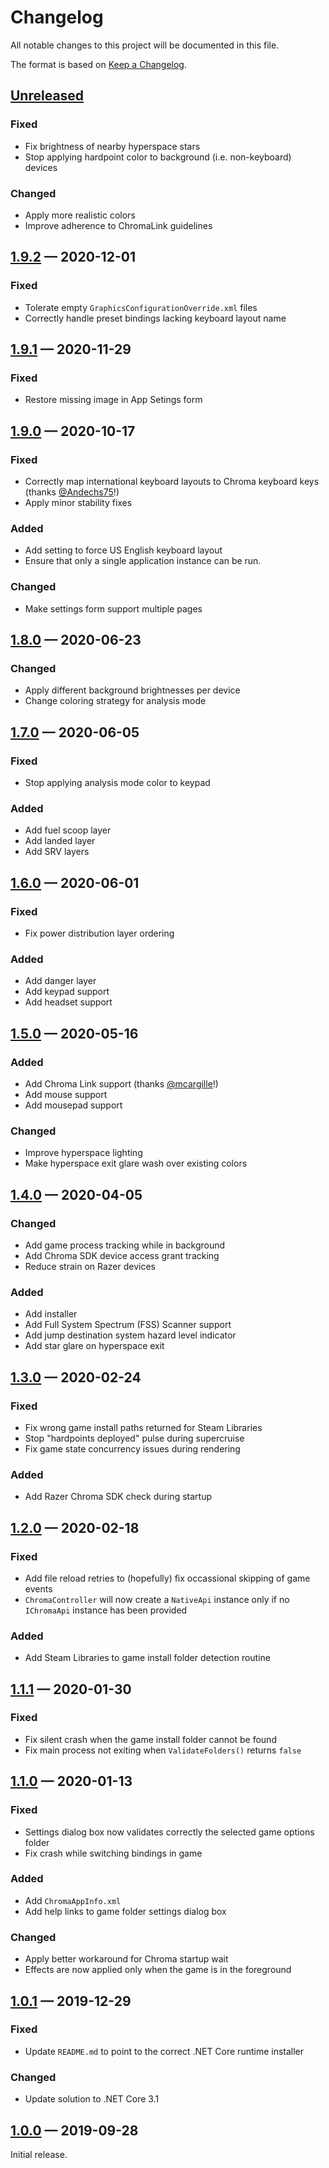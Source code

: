 # Changelog

All notable changes to this project will be documented in this file.

The format is based on [Keep a Changelog](http://keepachangelog.com/en/1.0.0/).

## [Unreleased](https://github.com/poveden/EliteChroma/compare/v1.9.2...HEAD)

### Fixed

- Fix brightness of nearby hyperspace stars
- Stop applying hardpoint color to background (i.e. non-keyboard) devices

### Changed

- Apply more realistic colors
- Improve adherence to ChromaLink guidelines

## [1.9.2](https://github.com/poveden/EliteChroma/compare/v1.9.1...v1.9.2) — 2020-12-01

### Fixed

- Tolerate empty `GraphicsConfigurationOverride.xml` files
- Correctly handle preset bindings lacking keyboard layout name

## [1.9.1](https://github.com/poveden/EliteChroma/compare/v1.9.0...v1.9.1) — 2020-11-29

### Fixed

- Restore missing image in App Setings form

## [1.9.0](https://github.com/poveden/EliteChroma/compare/v1.8.0...v1.9.0) — 2020-10-17

### Fixed

- Correctly map international keyboard layouts to Chroma keyboard keys (thanks [@Andechs75](https://github.com/Andechs75)!)
- Apply minor stability fixes

### Added

- Add setting to force US English keyboard layout
- Ensure that only a single application instance can be run.

### Changed

- Make settings form support multiple pages

## [1.8.0](https://github.com/poveden/EliteChroma/compare/v1.7.0...v1.8.0) — 2020-06-23

### Changed

- Apply different background brightnesses per device
- Change coloring strategy for analysis mode

## [1.7.0](https://github.com/poveden/EliteChroma/compare/v1.6.0...v1.7.0) — 2020-06-05

### Fixed

- Stop applying analysis mode color to keypad

### Added

- Add fuel scoop layer
- Add landed layer
- Add SRV layers

## [1.6.0](https://github.com/poveden/EliteChroma/compare/v1.5.0...v1.6.0) — 2020-06-01

### Fixed

- Fix power distribution layer ordering

### Added

- Add danger layer
- Add keypad support
- Add headset support

## [1.5.0](https://github.com/poveden/EliteChroma/compare/v1.4.0...v1.5.0) — 2020-05-16

### Added

- Add Chroma Link support (thanks [@mcargille](https://github.com/mcargille)!)
- Add mouse support
- Add mousepad support

### Changed

- Improve hyperspace lighting
- Make hyperspace exit glare wash over existing colors

## [1.4.0](https://github.com/poveden/EliteChroma/compare/v1.3.0...v1.4.0) — 2020-04-05

### Changed

- Add game process tracking while in background
- Add Chroma SDK device access grant tracking
- Reduce strain on Razer devices

### Added

- Add installer
- Add Full System Spectrum (FSS) Scanner support
- Add jump destination system hazard level indicator
- Add star glare on hyperspace exit

## [1.3.0](https://github.com/poveden/EliteChroma/compare/v1.2.0...v1.3.0) — 2020-02-24

### Fixed

- Fix wrong game install paths returned for Steam Libraries
- Stop "hardpoints deployed" pulse during supercruise
- Fix game state concurrency issues during rendering

### Added

- Add Razer Chroma SDK check during startup

## [1.2.0](https://github.com/poveden/EliteChroma/compare/v1.1.1...v1.2.0) — 2020-02-18

### Fixed

- Add file reload retries to (hopefully) fix occassional skipping of game events
- `ChromaController` will now create a `NativeApi` instance only if no `IChromaApi` instance has been provided

### Added

- Add Steam Libraries to game install folder detection routine

## [1.1.1](https://github.com/poveden/EliteChroma/compare/v1.1.0...v1.1.1) — 2020-01-30

### Fixed

- Fix silent crash when the game install folder cannot be found
- Fix main process not exiting when `ValidateFolders()` returns `false`

## [1.1.0](https://github.com/poveden/EliteChroma/compare/v1.0.1...v1.1.0) — 2020-01-13

### Fixed

- Settings dialog box now validates correctly the selected game options folder
- Fix crash while switching bindings in game

### Added

- Add `ChromaAppInfo.xml`
- Add help links to game folder settings dialog box

### Changed

- Apply better workaround for Chroma startup wait
- Effects are now applied only when the game is in the foreground

## [1.0.1](https://github.com/poveden/EliteChroma/compare/v1.0.0...v1.0.1) — 2019-12-29

### Fixed

- Update `README.md` to point to the correct .NET Core runtime installer

### Changed

- Update solution to .NET Core 3.1

## [1.0.0](https://github.com/poveden/EliteChroma/releases/tag/v1.0.0) — 2019-09-28

Initial release.
